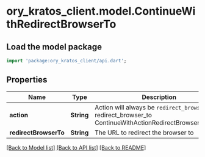 # ory_kratos_client.model.ContinueWithRedirectBrowserTo

## Load the model package
```dart
import 'package:ory_kratos_client/api.dart';
```

## Properties
Name | Type | Description | Notes
------------ | ------------- | ------------- | -------------
**action** | **String** | Action will always be `redirect_browser_to` redirect_browser_to ContinueWithActionRedirectBrowserToString | 
**redirectBrowserTo** | **String** | The URL to redirect the browser to | 

[[Back to Model list]](../README.md#documentation-for-models) [[Back to API list]](../README.md#documentation-for-api-endpoints) [[Back to README]](../README.md)


